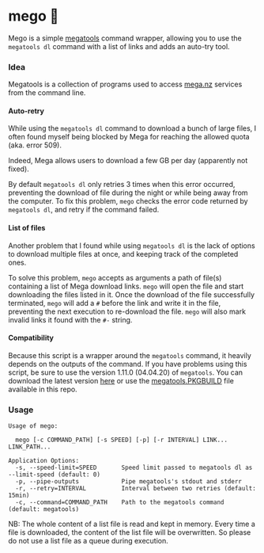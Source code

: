 # mego 💾

Mego is a simple [megatools](https://megatools.megous.com) command wrapper, allowing you to use the `megatools dl` command with a list of links and adds an auto-try tool.

### Idea

Megatools is a collection of programs used to access [mega.nz](https://mega.nz) services from the command line.

#### Auto-retry

While using the `megatools dl` command to download a bunch of large files, I often found myself being blocked by Mega for reaching the allowed quota (aka. error 509).

Indeed, Mega allows users to download a few GB per day (apparently not fixed).

By default `megatools dl` only retries 3 times when this error occurred, preventing the download of file during the night or while being away from the computer. To fix this problem, `mego` checks the error code returned by `megatools dl`, and retry if the command failed.

#### List of files

Another problem that I found while using `megatools dl` is the lack of options to download multiple files at once, and keeping track of the completed ones.

To solve this problem, `mego` accepts as arguments a path of file(s) containing a list of Mega download links. `mego` will open the file and start downloading the files listed in it. Once the download of the file successfully terminated, `mego` will add a `#` before the link and write it in the file, preventing the next execution to re-download the file. `mego` will also mark invalid links it found with the `#-` string.

#### Compatibility

Because this script is a wrapper around the `megatools` command, it heavily depends on the outputs of the command. If you have problems using this script, be sure to use the version 1.11.0 (04.04.20) of `megatools`. You can download the latest version [here](https://megatools.megous.com/builds/experimental/) or use the [megatools.PKGBUILD](https://github.com/scotow/mego/blob/master/megatools.PKGBUILD) file available in this repo.

### Usage

```
Usage of mego:

  mego [-c COMMAND_PATH] [-s SPEED] [-p] [-r INTERVAL] LINK... LINK_PATH...

Application Options:
  -s, --speed-limit=SPEED       Speed limit passed to megatools dl as --limit-speed (default: 0)
  -p, --pipe-outputs            Pipe megatools's stdout and stderr
  -r, --retry=INTERVAL          Interval between two retries (default: 15min)
  -c, --command=COMMAND_PATH    Path to the megatools command (default: megatools)
```

NB: The whole content of a list file is read and kept in memory. Every time a file is downloaded, the content of the list file will be overwritten. So please do not use a list file as a queue during execution.
